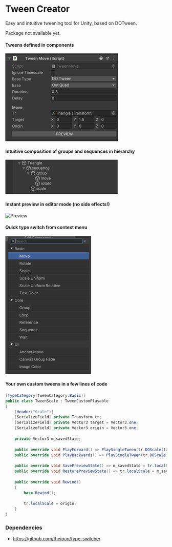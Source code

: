 # Tween Creator

Easy and intuitive tweening tool for Unity, based on DOTween.

Package not available yet.

#### Tweens defined in components
![Component](img/component.png)

#### Intuitive composition of groups and sequences in hierarchy
![Hierarchy](img/hierarchy.png)

#### Instant preview in editor mode (no side effects!)
![Preview](https://i.gyazo.com/be8b2b92ef24787c91ba7d5a0cba9a78.gif)

#### Quick type switch from context menu
![Switch](img/switch.png)

#### Your own custom tweens in a few lines of code
```csharp
[TypeCategory(TweenCategory.Basic)]
public class TweenScale : TweenCustomPlayable
{
    [Header("Scale")]
    [SerializeField] private Transform tr;
    [SerializeField] private Vector3 target = Vector3.one;
    [SerializeField] private Vector3 origin = Vector3.one;
        
    private Vector3 m_savedState;

    public override void PlayForward() => PlaySingleTween(tr.DOScale(target, duration));
    public override void PlayBackwards() => PlaySingleTween(tr.DOScale(origin, duration));
     
    public override void SavePreviewState() => m_savedState = tr.localScale;
    public override void RestorePreviewState() => tr.localScale = m_savedState;
        
    public override void Rewind()
    {
        base.Rewind();
            
        tr.localScale = origin;
    }
}
```

### Dependencies

- https://github.com/thejoun/type-switcher